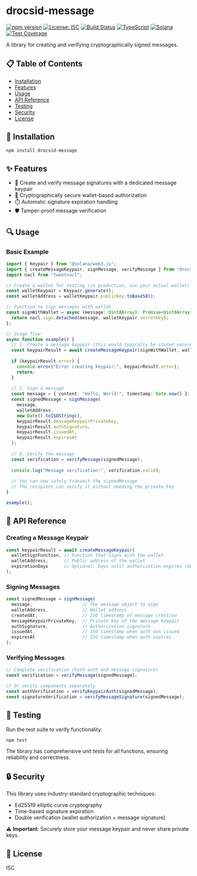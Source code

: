 # drocsid-message

[![npm version](https://img.shields.io/npm/v/drocsid-message.svg)](https://www.npmjs.com/package/drocsid-message)
[![License: ISC](https://img.shields.io/badge/License-ISC-blue.svg)](https://opensource.org/licenses/ISC)
[![Build Status](https://img.shields.io/badge/build-passing-brightgreen.svg)]()
[![TypeScript](https://img.shields.io/badge/TypeScript-5.0-blue.svg)](https://www.typescriptlang.org/)
[![Solana](https://img.shields.io/badge/Solana-SDK-purple.svg)](https://solana.com/)
[![Test Coverage](https://img.shields.io/badge/coverage-100%25-brightgreen.svg)]()

A library for creating and verifying cryptographically signed messages.

## 📋 Table of Contents

- [Installation](#installation)
- [Features](#features)
- [Usage](#usage)
- [API Reference](#api-reference)
- [Testing](#testing)
- [Security](#security)
- [License](#license)

## 🚀 Installation

```bash
npm install drocsid-message
```

## ✨ Features

- 🔐 Create and verify message signatures with a dedicated message keypair
- 🔑 Cryptographically secure wallet-based authorization
- ⏱️ Automatic signature expiration handling
- 🛡️ Tamper-proof message verification

## 🔍 Usage

### Basic Example

```typescript
import { Keypair } from "@solana/web3.js";
import { createMessageKeypair, signMessage, verifyMessage } from "drocsid-message";
import nacl from "tweetnacl";

// Create a wallet for testing (in production, use your actual wallet)
const walletKeypair = Keypair.generate();
const walletAddress = walletKeypair.publicKey.toBase58();

// Function to sign messages with wallet
const signWithWallet = async (message: Uint8Array): Promise<Uint8Array> => {
  return nacl.sign.detached(message, walletKeypair.secretKey);
};

// Usage flow
async function example() {
  // 1. Create a message keypair (this would typically be stored securely)
  const keypairResult = await createMessageKeypair(signWithWallet, walletAddress);
  
  if (keypairResult.error) {
    console.error("Error creating keypair:", keypairResult.error);
    return;
  }
  
  // 2. Sign a message
  const message = { content: "Hello, World!", timestamp: Date.now() };
  const signedMessage = signMessage(
    message,
    walletAddress,
    new Date().toISOString(),
    keypairResult.messageKeypairPrivateKey,
    keypairResult.authSignature,
    keypairResult.issuedAt,
    keypairResult.expiresAt
  );
  
  // 3. Verify the message
  const verification = verifyMessage(signedMessage);
  
  console.log("Message verification:", verification.valid);
  
  // You can now safely transmit the signedMessage
  // The recipient can verify it without needing the private key
}

example();
```

## 📘 API Reference

### Creating a Message Keypair

```typescript
const keypairResult = await createMessageKeypair(
  walletSignFunction, // Function that signs with the wallet
  walletAddress,      // Public address of the wallet
  expirationDays      // Optional: Days until authorization expires (default: 30)
);
```

### Signing Messages

```typescript
const signedMessage = signMessage(
  message,                   // The message object to sign
  walletAddress,             // Wallet address
  createdAt,                 // ISO timestamp of message creation
  messageKeypairPrivateKey,  // Private key of the message keypair
  authSignature,             // Authorization signature
  issuedAt,                  // ISO timestamp when auth was issued
  expiresAt                  // ISO timestamp when auth expires
);
```

### Verifying Messages

```typescript
// Complete verification (both auth and message signature)
const verification = verifyMessage(signedMessage);

// Or verify components separately
const authVerification = verifyKeypairAuth(signedMessage);
const signatureVerification = verifyMessageSignature(signedMessage);
```

## 🧪 Testing

Run the test suite to verify functionality:

```bash
npm test
```

The library has comprehensive unit tests for all functions, ensuring reliability and correctness.

## 🔒 Security

This library uses industry-standard cryptographic techniques:

- Ed25519 elliptic curve cryptography
- Time-based signature expiration
- Double verification (wallet authorization + message signature)

⚠️ **Important**: Securely store your message keypair and never share private keys.

## 📜 License

ISC 